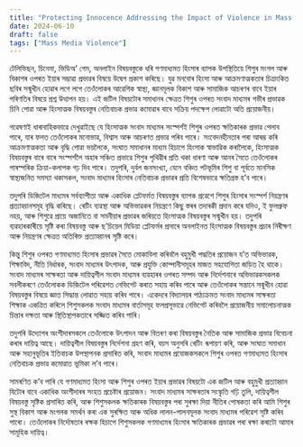 ```yaml
---
title: "Protecting Innocence Addressing the Impact of Violence in Mass Media on Children"
date: 2024-06-10
draft: false
tags: ["Mass Media Violence"]
---
```


টেলিভিছন, চিনেমা, ভিডিঅ’ গেম, অনলাইন বিষয়বস্তুকে ধৰি গণমাধ্যমত হিংসাৰ ব্যাপক উপস্থিতিয়ে শিশুৰ মংগল আৰু বিকাশৰ ওপৰত ইয়াৰ সম্ভাৱ্য প্ৰভাৱৰ বিষয়ে উদ্বেগ প্ৰকাশ কৰিছে।  যুৱ মনবোৰ হিংসা আৰু আক্ৰমণাত্মকতাৰ চিত্ৰাংকিত ছবিৰ সন্মুখীন হোৱাৰ লগে লগে তেওঁলোকৰ আৱেগিক স্বাস্থ্য, জ্ঞানমূলক বিকাশ আৰু সামাজিক আচৰণৰ বাবে ইয়াৰ পৰিণতিৰ বিষয়ে প্ৰশ্ন উত্থাপন হয়।  এই জটিল বিষয়টোৰ সমাধানৰ ক্ষেত্ৰত শিশুৰ ওপৰত সংবাদ মাধ্যমৰ গভীৰ প্ৰভাৱক চিনি পোৱা আৰু হিংসাত্মক বিষয়বস্তুৰ নেতিবাচক প্ৰভাৱ কমোৱাৰ বাবে সক্ৰিয় পদক্ষেপ লোৱাটো অতি প্ৰয়োজনীয়।

 গৱেষণাই ধাৰাবাহিকভাৱে দেখুৱাইছে যে হিংসাত্মক সংবাদ মাধ্যমৰ সংস্পৰ্শই শিশুৰ ওপৰত ক্ষতিকাৰক প্ৰভাৱ পেলাব পাৰে, যাৰ ফলত তেওঁলোকৰ মনোভাৱ, বিশ্বাস আৰু আচৰণত প্ৰভাৱ পৰিব পাৰে।  সংবেদনহীনতাৰ পৰা আৰম্ভ কৰি আক্ৰমণাত্মকতা আৰু বৃদ্ধি পোৱা ভয়লৈকে, সংঘাত সমাধানৰ মাধ্যম হিচাপে হিংসাক স্বাভাৱিক কৰালৈকে, হিংসাত্মক বিষয়বস্তুৰ বাৰে বাৰে সংস্পৰ্শলৈ অহাৰ সঞ্চিত প্ৰভাৱে শিশুৰ পৃথিৱীৰ প্ৰতি থকা ধাৰণা আৰু আনৰ সৈতে তেওঁলোকৰ পাৰস্পৰিক ক্ৰিয়া-কলাপক গঢ় দিব পাৰে।  তদুপৰি, দুৰ্বল জনসংখ্যা, যেনে বঞ্চিত পটভূমিৰ শিশু বা পূৰ্বতে মানসিক স্বাস্থ্যজনিত সমস্যা থকাসকল, সংবাদ মাধ্যমৰ হিংসাৰ নেতিবাচক প্ৰভাৱৰ প্ৰতি বিশেষভাৱে ক্ষতিগ্ৰস্ত হ’ব পাৰে।

 তদুপৰি ডিজিটেল মাধ্যমৰ সৰ্বব্যাপীতা আৰু একাধিক প্লেটফৰ্মত বিষয়বস্তুৰ ব্যাপক প্ৰৱেশে শিশুৰ হিংসাৰ সংস্পৰ্শ নিয়ন্ত্ৰণৰ প্ৰত্যাহ্বানসমূহ বৃদ্ধি কৰিছে।  ৰেটিং ব্যৱস্থা আৰু অভিভাৱকৰ নিয়ন্ত্ৰণে কিছু স্তৰৰ তদাৰকী প্ৰদান কৰে যদিও, ই ফুলপ্ৰুফ নহয়, আৰু শিশুৱে প্ৰায়ে অজানিতে বা সমনীয়াৰ প্ৰভাৱৰ জৰিয়তে হিংসাত্মক বিষয়বস্তুৰ সন্মুখীন হয়।  তদুপৰি ব্যৱহাৰকাৰীয়ে সৃষ্টি কৰা বিষয়বস্তু আৰু ছ’চিয়েল মিডিয়া প্লেটফৰ্মৰ প্ৰসাৰে অনলাইনত হিংসাত্মক বিষয়বস্তুৰ প্ৰচাৰ নিৰীক্ষণ আৰু নিয়ন্ত্ৰণৰ ক্ষেত্ৰত অতিৰিক্ত প্ৰত্যাহ্বানৰ সৃষ্টি কৰে।

 কিন্তু শিশুৰ ওপৰত গণমাধ্যমত হিংসাৰ প্ৰভাৱৰ সৈতে মোকাবিলা কৰিবলৈ বহুমুখী পদ্ধতিৰ প্ৰয়োজন য’ত অভিভাৱক, শিক্ষাবিদ, নীতি নিৰ্ধাৰক, সংবাদ মাধ্যমৰ উৎপাদক, আৰু প্ৰযুক্তি কোম্পানীসমূহৰ মাজত সহযোগিতা জড়িত হৈ থাকে।  সংবাদ মাধ্যমৰ সাক্ষৰতা আৰু দায়িত্বশীল সংবাদ মাধ্যমৰ ব্যৱহাৰৰ ওপৰত সম্পদ আৰু নিৰ্দেশনাৰে অভিভাৱকসকলক সবলীকৰণে তেওঁলোকক ডিজিটেল পৰিৱেশত নেভিগেট কৰাত সহায় কৰিব পাৰে আৰু তেওঁলোকৰ সন্তানে সন্মুখীন হোৱা বিষয়বস্তুৰ বিষয়ে জ্ঞাত সিদ্ধান্ত লোৱাত সহায় কৰিব পাৰে।  একেদৰে বিদ্যালয়ৰ পাঠ্যক্ৰমত সংবাদ মাধ্যমৰ সাক্ষৰতা শিক্ষাক একত্ৰিত কৰিলে শিশুসকলক সংবাদ মাধ্যমৰ বাৰ্তাসমূহ ফলপ্ৰসূভাৱে নেভিগেট কৰিবলৈ প্ৰয়োজনীয় সমালোচনাত্মক চিন্তাৰ দক্ষতা আৰু স্থিতিস্থাপকতাৰে সজ্জিত কৰিব পাৰি।

 তদুপৰি উদ্যোগৰ অংশীদাৰসকলে তেওঁলোকে উৎপাদন আৰু বিতৰণ কৰা বিষয়বস্তুৰ নৈতিক আৰু সামাজিক প্ৰভাৱ বিবেচনা কৰাৰ দায়িত্ব আছে।  দায়িত্বশীল বিষয়বস্তুৰ নিৰ্দেশনা গ্ৰহণ কৰি, বয়স অনুসৰি ৰেটিং ৰূপায়ণ কৰি, আৰু সংঘাত সমাধান আৰু সহানুভূতিৰ ইতিবাচক উপস্থাপনক প্ৰসাৰিত কৰি, সংবাদ মাধ্যমৰ প্ৰযোজকসকলে শিশুৰ ওপৰত গণমাধ্যমত হিংসাৰ নেতিবাচক প্ৰভাৱ কমোৱাত ভূমিকা ল’ব পাৰে।

 সামৰণিত ক’ব পাৰি যে গণমাধ্যমত হিংসা আৰু শিশুৰ ওপৰত ইয়াৰ প্ৰভাৱৰ বিষয়টো এক জটিল আৰু বহুমুখী প্ৰত্যাহ্বান যিটোৰ বাবে একাধিক অংশীদাৰৰ সংহত প্ৰচেষ্টাৰ প্ৰয়োজন।  সংবাদ মাধ্যমৰ সাক্ষৰতাৰ সংস্কৃতি গঢ়ি তুলি, দায়িত্বশীল বিষয়বস্তু সৃষ্টিক প্ৰসাৰিত কৰি, আৰু শিশুসকলক ক্ষতিকাৰক বিষয়বস্তুৰ পৰা সুৰক্ষা দিয়া নীতিৰ পোষকতা কৰি আমি শিশুৰ সুস্থ বিকাশ আৰু মংগলক সমৰ্থন কৰা এক সুৰক্ষিত আৰু অধিক লালন-পালনমূলক সংবাদ মাধ্যমৰ পৰিৱেশ সৃষ্টি কৰিব পাৰো।  তেওঁলোকৰ নিৰ্দোষতাৰ ৰক্ষক হিচাপে শিশুসকলক গণমাধ্যমৰ হিংসাৰ ক্ষতিকাৰক প্ৰভাৱৰ পৰা ৰক্ষা কৰাটো আমাৰ সামূহিক দায়িত্ব।
